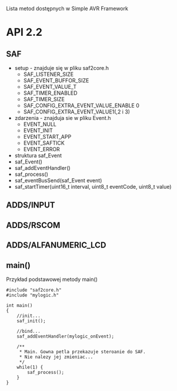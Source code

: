 Lista metod dostępnych w Simple AVR Framework

# API 2.2 #

## SAF ##
  * setup - znajduje się w pliku saf2core.h
    * SAF\_LISTENER\_SIZE
    * SAF\_EVENT\_BUFFOR\_SIZE
    * SAF\_EVENT\_VALUE\_T
    * SAF\_TIMER\_ENABLED
    * SAF\_TIMER\_SIZE
    * SAF\_CONFIG\_EXTRA\_EVENT\_VALUE\_ENABLE 0
    * SAF\_CONFIG\_EXTRA\_EVENT\_VALUE1(,2 i 3)
  * zdarzenia - znajduja sie w pliku Event.h
    * EVENT\_NULL
    * EVENT\_INIT
    * EVENT\_START\_APP
    * EVENT\_SAFTICK
    * EVENT\_ERROR
  * struktura saf\_Event
  * saf\_Event()
  * saf\_addEventHandler()
  * saf\_process()
  * saf\_eventBusSend(saf\_Event event)
  * saf\_startTimer(uint16\_t interval, uint8\_t eventCode, uint8\_t value)

## ADDS/INPUT ##

## ADDS/RSCOM ##

## ADDS/ALFANUMERIC\_LCD ##

## main() ##

Przykład podstawowej metody main()

```
#include "saf2core.h"
#include "mylogic.h"

int main()
{
	//init...
	saf_init();

	//bind...
	saf_addEventHandler(mylogic_onEvent);

	/**
	 * Main. Gowna petla przekazuje steroanie do SAF.
	 * Nie nalezy jej zmieniac...
	 */
	while(1) {
		saf_process();
	}
}

```